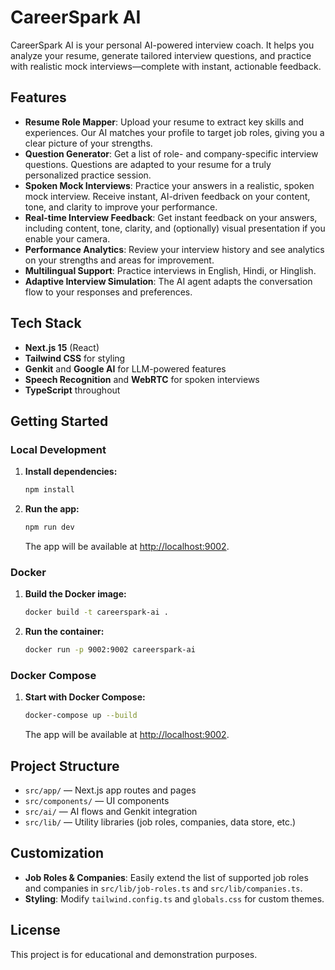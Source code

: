 # CareerSpark AI

CareerSpark AI is your personal AI-powered interview coach. It helps you analyze your resume, generate tailored interview questions, and practice with realistic mock interviews—complete with instant, actionable feedback.

## Features

- **Resume Role Mapper**: Upload your resume to extract key skills and experiences. Our AI matches your profile to target job roles, giving you a clear picture of your strengths.
- **Question Generator**: Get a list of role- and company-specific interview questions. Questions are adapted to your resume for a truly personalized practice session.
- **Spoken Mock Interviews**: Practice your answers in a realistic, spoken mock interview. Receive instant, AI-driven feedback on your content, tone, and clarity to improve your performance.
- **Real-time Interview Feedback**: Get instant feedback on your answers, including content, tone, clarity, and (optionally) visual presentation if you enable your camera.
- **Performance Analytics**: Review your interview history and see analytics on your strengths and areas for improvement.
- **Multilingual Support**: Practice interviews in English, Hindi, or Hinglish.
- **Adaptive Interview Simulation**: The AI agent adapts the conversation flow to your responses and preferences.

## Tech Stack
- **Next.js 15** (React)
- **Tailwind CSS** for styling
- **Genkit** and **Google AI** for LLM-powered features
- **Speech Recognition** and **WebRTC** for spoken interviews
- **TypeScript** throughout

## Getting Started

### Local Development
1. **Install dependencies:**
   ```sh
   npm install
   ```
2. **Run the app:**
   ```sh
   npm run dev
   ```
   The app will be available at [http://localhost:9002](http://localhost:9002).

### Docker
1. **Build the Docker image:**
   ```sh
   docker build -t careerspark-ai .
   ```
2. **Run the container:**
   ```sh
   docker run -p 9002:9002 careerspark-ai
   ```

### Docker Compose
1. **Start with Docker Compose:**
   ```sh
   docker-compose up --build
   ```
   The app will be available at [http://localhost:9002](http://localhost:9002).

## Project Structure
- `src/app/` — Next.js app routes and pages
- `src/components/` — UI components
- `src/ai/` — AI flows and Genkit integration
- `src/lib/` — Utility libraries (job roles, companies, data store, etc.)

## Customization
- **Job Roles & Companies**: Easily extend the list of supported job roles and companies in `src/lib/job-roles.ts` and `src/lib/companies.ts`.
- **Styling**: Modify `tailwind.config.ts` and `globals.css` for custom themes.

## License
This project is for educational and demonstration purposes.
